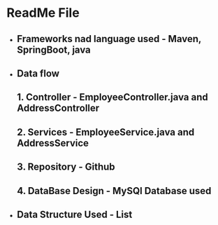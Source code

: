 #           ReadMe File

*   ##    Frameworks nad language used - Maven, SpringBoot, java
*   ##    Data flow
    ##   1. Controller - EmployeeController.java and AddressController
    ##   2. Services - EmployeeService.java and AddressService
    ##   3. Repository - Github
    ##   4. DataBase Design - MySQl Database used 

* ## Data Structure Used - List


